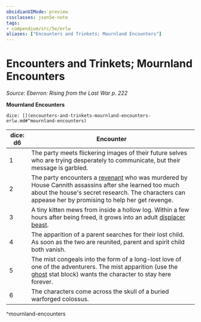 ```yaml
---
obsidianUIMode: preview
cssclasses: json5e-note
tags:
- compendium/src/5e/erlw
aliases: ["Encounters and Trinkets; Mournland Encounters"]
---
```

# Encounters and Trinkets; Mournland Encounters
*Source: Eberron: Rising from the Last War p. 222* 

**Mournland Encounters**

`dice: [](encounters-and-trinkets-mournland-encounters-erlw.md#^mournland-encounters)`

| dice: d6 | Encounter |
|----------|-----------|
| 1 | The party meets flickering images of their future selves who are trying desperately to communicate, but their message is garbled. |
| 2 | The party encounters a [revenant](2-Mechanics/CLI/bestiary/undead/revenant.md) who was murdered by House Cannith assassins after she learned too much about the house's secret research. The characters can appease her by promising to help her get revenge. |
| 3 | A tiny kitten mews from inside a hollow log. Within a few hours after being freed, it grows into an adult [displacer beast](2-Mechanics/CLI/bestiary/monstrosity/displacer-beast.md). |
| 4 | The apparition of a parent searches for their lost child. As soon as the two are reunited, parent and spirit child both vanish. |
| 5 | The mist congeals into the form of a long-lost love of one of the adventurers. The mist apparition (use the [ghost](2-Mechanics/CLI/bestiary/undead/ghost.md) stat block) wants the character to stay here forever. |
| 6 | The characters come across the skull of a buried warforged colossus. |
^mournland-encounters